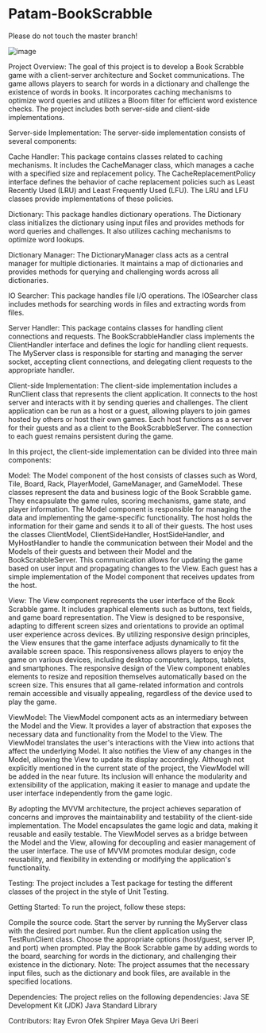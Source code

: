 # Patam-BookScrabble

Please do not touch the master branch!

![image](https://github.com/PatamProject/Patam-BookScrabble/assets/106737885/b0bd65fe-8ea8-45a3-bcee-91ebd95b6a2c)


Project Overview:
The goal of this project is to develop a Book Scrabble game with a client-server architecture and Socket communications. The game allows players to search for words in a dictionary and challenge the existence of words in books. It incorporates caching mechanisms to optimize word queries and utilizes a Bloom filter for efficient word existence checks. The project includes both server-side and client-side implementations.

Server-side Implementation:
The server-side implementation consists of several components:

Cache Handler: This package contains classes related to caching mechanisms. It includes the CacheManager class, which manages a cache with a specified size and replacement policy. The CacheReplacementPolicy interface defines the behavior of cache replacement policies such as Least Recently Used (LRU) and Least Frequently Used (LFU). The LRU and LFU classes provide implementations of these policies.

Dictionary: This package handles dictionary operations. The Dictionary class initializes the dictionary using input files and provides methods for word queries and challenges. It also utilizes caching mechanisms to optimize word lookups.

Dictionary Manager: The DictionaryManager class acts as a central manager for multiple dictionaries. It maintains a map of dictionaries and provides methods for querying and challenging words across all dictionaries.

IO Searcher: This package handles file I/O operations. The IOSearcher class includes methods for searching words in files and extracting words from files.

Server Handler: This package contains classes for handling client connections and requests. The BookScrabbleHandler class implements the ClientHandler interface and defines the logic for handling client requests. The MyServer class is responsible for starting and managing the server socket, accepting client connections, and delegating client requests to the appropriate handler.

Client-side Implementation:
The client-side implementation includes a RunClient class that represents the client application. It connects to the host server and interacts with it by sending queries and challenges. The client application can be run as a host or a guest, allowing players to join games hosted by others or host their own games. Each host functions as a server for their guests and as a client to the BookScrabbleServer. The connection to each guest remains persistent during the game.

In this project, the client-side implementation can be divided into three main components:

Model: The Model component of the host consists of classes such as Word, Tile, Board, Rack, PlayerModel, GameManager, and GameModel. These classes represent the data and business logic of the Book Scrabble game. They encapsulate the game rules, scoring mechanisms, game state, and player information. The Model component is responsible for managing the data and implementing the game-specific functionality. The host holds the information for their game and sends it to all of their guests. The host uses the classes ClientModel, ClientSideHandler, HostSideHandler, and MyHostHandler to handle the communication between their Model and the Models of their guests and between their Model and the BookScrabbleServer. This communication allows for updating the game based on user input and propagating changes to the View. Each guest has a simple implementation of the Model component that receives updates from the host.

View: The View component represents the user interface of the Book Scrabble game. It includes graphical elements such as buttons, text fields, and game board representation. The View is designed to be responsive, adapting to different screen sizes and orientations to provide an optimal user experience across devices. By utilizing responsive design principles, the View ensures that the game interface adjusts dynamically to fit the available screen space. This responsiveness allows players to enjoy the game on various devices, including desktop computers, laptops, tablets, and smartphones. The responsive design of the View component enables elements to resize and reposition themselves automatically based on the screen size. This ensures that all game-related information and controls remain accessible and visually appealing, regardless of the device used to play the game.

ViewModel: The ViewModel component acts as an intermediary between the Model and the View. It provides a layer of abstraction that exposes the necessary data and functionality from the Model to the View. The ViewModel translates the user's interactions with the View into actions that affect the underlying Model. It also notifies the View of any changes in the Model, allowing the View to update its display accordingly. Although not explicitly mentioned in the current state of the project, the ViewModel will be added in the near future. Its inclusion will enhance the modularity and extensibility of the application, making it easier to manage and update the user interface independently from the game logic.

By adopting the MVVM architecture, the project achieves separation of concerns and improves the maintainability and testability of the client-side implementation. The Model encapsulates the game logic and data, making it reusable and easily testable. The ViewModel serves as a bridge between the Model and the View, allowing for decoupling and easier management of the user interface. The use of MVVM promotes modular design, code reusability, and flexibility in extending or modifying the application's functionality.

Testing:
The project includes a Test package for testing the different classes of the project in the style of Unit Testing.

Getting Started:
To run the project, follow these steps:

Compile the source code.
Start the server by running the MyServer class with the desired port number.
Run the client application using the TestRunClient class.
Choose the appropriate options (host/guest, server IP, and port) when prompted.
Play the Book Scrabble game by adding words to the board, searching for words in the dictionary, and challenging their existence in the dictionary.
Note: The project assumes that the necessary input files, such as the dictionary and book files, are available in the specified locations.

Dependencies:
The project relies on the following dependencies:
Java SE Development Kit (JDK)
Java Standard Library


Contributors:
Itay Evron
Ofek Shpirer
Maya Geva
Uri Beeri

